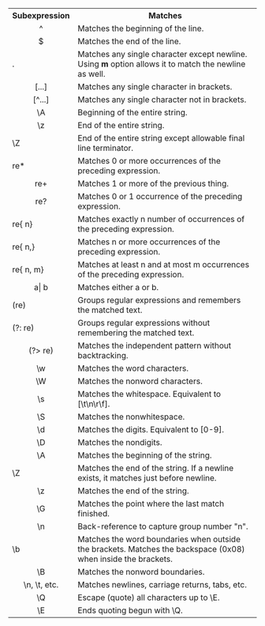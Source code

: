 
<table>
<tbody><tr>
<th>Subexpression</th>
<th style="text-align:center;">Matches</th>
</tr>
<tr>
<td style="text-align:center;">^</td>
<td>Matches the beginning of the line.</td>
</tr>
<tr>
<td style="text-align:center;">$</td>
<td>Matches the end of the line.</td>
</tr>
<tr>
<td class="ts">.</td>
<td>Matches any single character except newline. Using <b>m</b> option allows it to match the newline as well.</td>
</tr>
<tr>
<td style="text-align:center;">[...]</td>
<td>Matches any single character in brackets.</td>
</tr>
<tr>
<td style="text-align:center;">[^...]</td>
<td>Matches any single character not in brackets.</td>
</tr>
<tr>
<td style="text-align:center;">\A</td>
<td>Beginning of the entire string.</td>
</tr>
<tr>
<td style="text-align:center;">\z</td>
<td>End of the entire string.</td>
</tr>
<tr>
<td class="ts">\Z</td>
<td>End of the entire string except allowable final line terminator.</td>
</tr>
<tr>
<td class="ts">re*</td>
<td>Matches 0 or more occurrences of the preceding expression.</td>
</tr>
<tr>
<td style="text-align:center;">re+</td>
<td>Matches 1 or more of the previous thing.</td>
</tr>
<tr>
<td style="text-align:center;">re?</td>
<td>Matches 0 or 1 occurrence of the preceding expression.</td>
</tr>
<tr>
<td class="ts">re{ n}</td>
<td>Matches exactly n number of occurrences of the preceding expression.</td>
</tr>
<tr>
<td class="ts">re{ n,}</td>
<td>Matches n or more occurrences of the preceding expression.</td>
</tr>
<tr>
<td class="ts">re{ n, m}</td>
<td>Matches at least n and at most m occurrences of the preceding expression.</td>
</tr>
<tr>
<td style="text-align:center;">a| b</td>
<td>Matches either a or b.</td>
</tr>
<tr>
<td class="ts">(re)</td>
<td>Groups regular expressions and remembers the matched text.</td>
</tr>
<tr>
<td class="ts">(?: re)</td>
<td>Groups regular expressions without remembering the matched text.</td>
</tr>
<tr>
<td style="text-align:center;">(?&gt; re)</td>
<td>Matches the independent pattern without backtracking.</td>
</tr>
<tr>
<td style="text-align:center;">\w</td>
<td>Matches the word characters.</td>
</tr>
<tr>
<td style="text-align:center;">\W</td>
<td>Matches the nonword characters.</td>
</tr>
<tr>
<td style="text-align:center;">\s</td>
<td>Matches the whitespace. Equivalent to [\t\n\r\f].</td>
</tr>
<tr>
<td style="text-align:center;">\S</td>
<td>Matches the nonwhitespace.</td>
</tr>
<tr>
<td style="text-align:center;">\d</td>
<td>Matches the digits. Equivalent to [0-9].</td>
</tr>
<tr>
<td style="text-align:center;">\D</td>
<td>Matches the nondigits.</td>
</tr>
<tr>
<td style="text-align:center;">\A</td>
<td>Matches the beginning of the string.</td>
</tr>
<tr>
<td class="ts">\Z</td>
<td>Matches the end of the string. If a newline exists, it matches just before newline.</td>
</tr>
<tr>
<td style="text-align:center;">\z</td>
<td>Matches the end of the string.</td>
</tr>
<tr>
<td style="text-align:center;">\G</td>
<td>Matches the point where the last match finished.</td>
</tr>
<tr>
<td style="text-align:center;">\n</td>
<td>Back-reference to capture group number "n".</td>
</tr>
<tr>
<td class="ts">\b</td>
<td>Matches the word boundaries when outside the brackets. Matches the backspace (0x08) when inside the brackets.</td>
</tr>
<tr>
<td style="text-align:center;">\B</td>
<td>Matches the nonword boundaries.</td>
</tr>
<tr>
<td style="text-align:center;">\n, \t, etc.</td>
<td>Matches newlines, carriage returns, tabs, etc.</td>
</tr>
<tr>
<td style="text-align:center;">\Q</td>
<td>Escape (quote) all characters up to \E.</td>
</tr>
<tr>
<td style="text-align:center;">\E</td>
<td>Ends quoting begun with \Q.</td>
</tr>
</tbody></table>